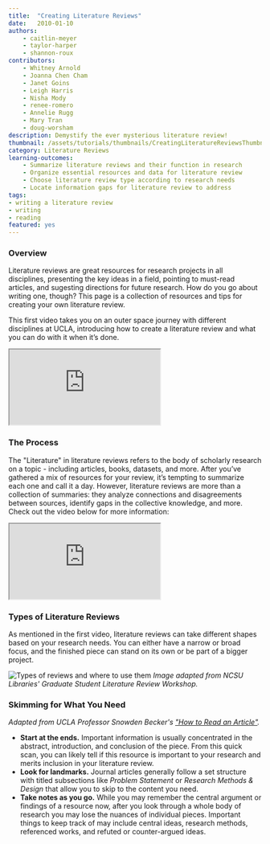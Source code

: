 ```yaml
---
title:  "Creating Literature Reviews"
date:   2010-01-10
authors: 
    - caitlin-meyer
    - taylor-harper
    - shannon-roux
contributors:
    - Whitney Arnold
    - Joanna Chen Cham
    - Janet Goins
    - Leigh Harris
    - Nisha Mody
    - renee-romero
    - Annelie Rugg
    - Mary Tran
    - doug-worsham
description: Demystify the ever mysterious literature review! 
thumbnail: /assets/tutorials/thumbnails/CreatingLiteratureReviewsThumbnail.png
category: Literature Reviews
learning-outcomes:
    - Summarize literature reviews and their function in research
    - Organize essential resources and data for literature review
    - Choose literature review type according to research needs
    - Locate information gaps for literature review to address
tags:
- writing a literature review
- writing
- reading
featured: yes
---
```

<h3>Overview</h3>
<!-- <p >Literature reviews are great resources for research projects in all disciplines. Not only do they present the key ideas in a field and point to must-read articles, but they also suggest directions for future research. How do you go about writing one, though? This page is a collection of resources and tips for creating your own literature review - covering everything from your role as the author of a literature review to organizational approaches and writing strategies.</p> <BR> <p> This first video takes you on an outer space journey with different disciplines at UCLA, introducing how to create a literature review and what you can do with it when it’s done. </p> -->
<p >Literature reviews are great resources for research projects in all disciplines, presenting the key ideas in a field, pointing to must-read articles, and sugesting directions for future research. How do you go about writing one, though? This page is a collection of resources and tips for creating your own literature review.</p>
<p> This first video takes you on an outer space journey with different disciplines at UCLA, introducing how to create a literature review and what you can do with it when it’s done. </p>

<div class="embed-responsive embed-responsive-16by9">
  <iframe class="embed-responsive-item" src="https://www.youtube.com/embed/u-jg92ZjObg" allowfullscreen></iframe>
</div>

<h3 class="mt-3">The Process</h3>
<p >The "Literature" in literature reviews refers to the body of scholarly research on a topic - including articles, books, datasets, and more. After you’ve gathered a mix of resources for your review, it’s tempting to summarize each one and call it a day. However, literature reviews are more than a collection of summaries: they analyze connections and disagreements between sources, identify gaps in the collective knowledge, and more. Check out the video below for more information:</p> 

<div class="embed-responsive embed-responsive-16by9">
  <iframe class="embed-responsive-item" src="https://www.youtube.com/embed/ZDhHkKO3urg" allowfullscreen></iframe>
</div>
<!-- include embed-and-share-buttons.html ? -->

<h3 class="mt-3">Types of Literature Reviews</h3>

<p >As mentioned in the first video, literature reviews can take different shapes based on your research needs. You can either have a narrow or broad focus, and the finished piece can stand on its own or be part of a bigger project.</p>
<img src="{{ '/assets/images/lit-review-plot.jpg' | prepend: site.baseurl }}" class="img-fluid" alt="Types of reviews and where to use them" data-caption="Types of reviews and where to use them"> 
<i>Image adapted from NCSU Libraries' Graduate Student Literature Review Workshop.</i>


<h3>Skimming for What You Need</h3>
<p ><i>Adapted from UCLA Professor Snowden Becker's <a href="https://snowdenbecker.files.wordpress.com/2016/09/how-to-read-an-article_2016.pdf">"How to Read an Article"</a>.</i><BR>
<ul>
<li><b>Start at the ends.</b> Important information is usually concentrated in the abstract, introduction, and conclusion of the piece. From this quick scan, you can likely tell if this resource is important to your research and merits inclusion in your literature review.</li>
<li><b>Look for landmarks.</b> Journal articles generally follow a set structure with titled subsections like <i>Problem Statement</i> or <i>Research Methods &amp; Design</i> that allow you to skip to the content you need.</li>
<li><b>Take notes as you go.</b> While you may remember the central argument or findings of a resource now, after you look through a whole body of research you may lose the nuances of individual pieces. Important things to keep track of may include central ideas, research methods, referenced works, and refuted or counter-argued ideas. </li></ul>


